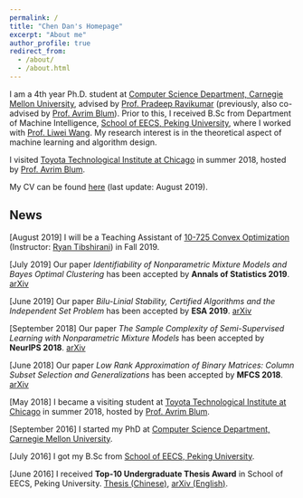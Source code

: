 ```yaml
---
permalink: /
title: "Chen Dan's Homepage"
excerpt: "About me"
author_profile: true
redirect_from: 
  - /about/
  - /about.html
---
```


I am a 4th year Ph.D. student at [Computer Science Department, Carnegie Mellon University](https://www.csd.cs.cmu.edu/), advised by [Prof. Pradeep Ravikumar](https://www.cs.cmu.edu/~pradeepr/) (previously, also co-advised by  [Prof. Avrim Blum](https://ttic.uchicago.edu/~avrim/)). Prior to this, I received B.Sc from Department of Machine Intelligence, [School of EECS, Peking University](http://eecs.pku.edu.cn/Home/HOME.htm), where I worked with [Prof. Liwei Wang](http://www.cis.pku.edu.cn/faculty/vision/wangliwei/index.htm). My research interest is in the theoretical aspect of machine learning and algorithm design.

I visited [Toyota Technological Institute at Chicago](https://www.ttic.edu/) in summer 2018, hosted by [Prof. Avrim Blum](https://ttic.uchicago.edu/~avrim/).

My CV can be found [here](https://chendancmu.github.io/files/CV.pdf) (last update: August 2019).

## News

[August 2019] I will be a Teaching Assistant of [10-725 Convex Optimization](https://www.stat.cmu.edu/~ryantibs/convexopt/) (Instructor: [Ryan Tibshirani](https://www.stat.cmu.edu/~ryantibs/)) in Fall 2019.

[July 2019] Our paper *Identifiability of Nonparametric Mixture Models and Bayes Optimal Clustering* has been accepted by **Annals of Statistics 2019**. [arXiv](https://arxiv.org/abs/1802.04397)

[June 2019] Our paper *Bilu-Linial Stability, Certified Algorithms and the Independent Set Problem* has been accepted by **ESA 2019**.  [arXiv](https://arxiv.org/abs/1810.08414)

[September 2018] Our paper *The Sample Complexity of Semi-Supervised Learning with Nonparametric Mixture Models* has been accepted by **NeurIPS 2018**. [arXiv](https://arxiv.org/abs/1809.03073)

[June 2018] Our paper *Low Rank Approximation of Binary Matrices: Column Subset Selection and Generalizations* has been accepted by **MFCS 2018**. [arXiv](https://arxiv.org/abs/1511.01699)

[May 2018] I became a visiting student at  [Toyota Technological Institute at Chicago](https://www.ttic.edu/) in summer 2018, hosted by [Prof. Avrim Blum](https://ttic.uchicago.edu/~avrim/).

[September 2016] I started my PhD at [Computer Science Department, Carnegie Mellon University](https://www.csd.cs.cmu.edu/).

[July 2016] I got my B.Sc from  [School of EECS, Peking University](http://eecs.pku.edu.cn/Home/HOME.htm).

[June 2016] I received **Top-10 Undergraduate Thesis Award** in School of EECS, Peking University. [Thesis (Chinese)](https://chendancmu.github.io/files/pkuthss.pdf), [arXiv (English)](https://arxiv.org/abs/1511.01699).

